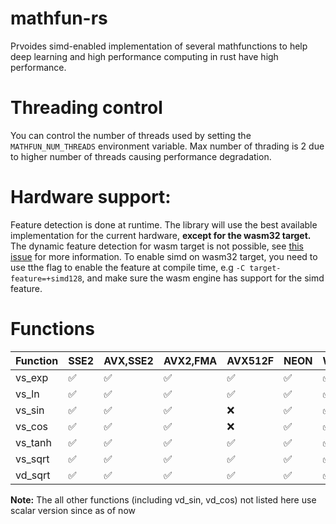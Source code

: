 # mathfun-rs
Prvoides simd-enabled implementation of several mathfunctions to help deep learning and high performance computing in rust have high performance.

# Threading control
You can control the number of threads used by setting the `MATHFUN_NUM_THREADS` environment variable. Max number of thrading is 2 due to higher number of threads causing performance degradation.

# Hardware support:

Feature detection is done at runtime. The library will use the best available implementation for the current hardware, **except for the wasm32 target.**
The dynamic feature detection for wasm target is not possible, see [this issue](https://github.com/rust-lang/rust/issues/74372#issuecomment-889458705) for more information.
To enable simd on wasm32 target, you need to use tthe flag to enable the feature at compile time, e.g `-C target-feature=+simd128`, and make sure the wasm engine has support for the simd feature.

# Functions

| Function | SSE2 | AVX,SSE2 | AVX2,FMA | AVX512F | NEON | WASM |
|----------|-----|-----|-----|--------|------|------|
| vs_exp      |  ✅   |   ✅  |   ✅  |    ✅    |   ✅   |   ✅  |
| vs_ln       |  ✅   |   ✅  |  ✅   |   ✅      |   ✅   |   ✅   |
| vs_sin      |  ✅   |   ✅  |  ✅   |    ❌     |  ✅    |   ✅   |
| vs_cos      |  ✅   |  ✅   |   ✅  |    ❌     |  ✅    |   ✅   |
| vs_tanh     |  ✅   |   ✅  |  ✅   |    ✅    |    ✅  |    ✅  |
| vs_sqrt    |  ✅   |   ✅  |  ✅   |    ✅    |    ✅  |    ✅  |
| vd_sqrt    | ✅   |   ✅  |  ✅   |    ✅    |    ✅  |    ✅  |

**Note:**
The all other functions (including vd_sin, vd_cos) not listed here use scalar version since as of now
